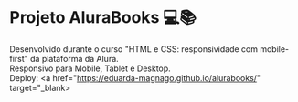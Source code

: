 # Projeto AluraBooks 💻📚
Desenvolvido durante o curso "HTML e CSS: responsividade com mobile-first" da plataforma da Alura.
<br>
Responsivo para Mobile, Tablet e Desktop.
<br>
Deploy: <a href="https://eduarda-magnago.github.io/alurabooks/" target="_blank>

